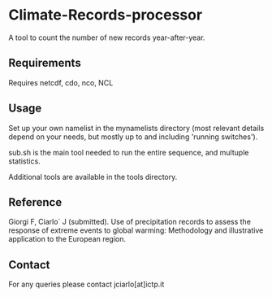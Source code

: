 # Climate-Records-processor

A tool to count the number of new records year-after-year.


## Requirements

Requires netcdf, cdo, nco, NCL

## Usage

Set up your own namelist in the mynamelists directory (most relevant details depend on your needs, but mostly up to and including 'running switches'). 

sub.sh is the main tool needed to run the entire sequence, and multuple statistics. 

Additional tools are available in the tools directory.


## Reference

Giorgi F, Ciarlo` J (submitted). Use of precipitation records to assess the response of extreme events to global warming: Methodology and illustrative application to the European region.

## Contact 

For any queries please contact jciarlo[at]ictp.it